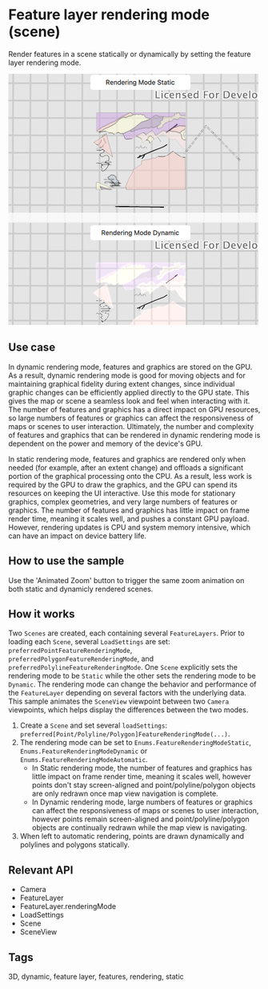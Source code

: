 # Feature layer rendering mode (scene)

Render features in a scene statically or dynamically by setting the feature layer rendering mode.

![](screenshot.png)

## Use case

In dynamic rendering mode, features and graphics are stored on the GPU. As a result, dynamic rendering mode is good for moving objects and for maintaining graphical fidelity during extent changes, since individual graphic changes can be efficiently applied directly to the GPU state. This gives the map or scene a seamless look and feel when interacting with it. The number of features and graphics has a direct impact on GPU resources, so large numbers of features or graphics can affect the responsiveness of maps or scenes to user interaction. Ultimately, the number and complexity of features and graphics that can be rendered in dynamic rendering mode is dependent on the power and memory of the device's GPU.

In static rendering mode, features and graphics are rendered only when needed (for example, after an extent change) and offloads a significant portion of the graphical processing onto the CPU. As a result, less work is required by the GPU to draw the graphics, and the GPU can spend its resources on keeping the UI interactive. Use this mode for stationary graphics, complex geometries, and very large numbers of features or graphics. The number of features and graphics has little impact on frame render time, meaning it scales well, and pushes a constant GPU payload. However, rendering updates is CPU and system memory intensive, which can have an impact on device battery life.

## How to use the sample

Use the 'Animated Zoom' button to trigger the same zoom animation on both static and dynamicly rendered scenes.

## How it works
Two `Scenes` are created, each containing several `FeatureLayers`. Prior to loading each `Scene`, several `LoadSettings` are set: `preferredPointFeatureRenderingMode`, `preferredPolygonFeatureRenderingMode`, and `preferredPolylineFeatureRenderingMode`. One `Scene` explicitly sets the rendering mode to be `Static` while the other sets the rendering mode to be `Dynamic`. The rendering mode can change the behavior and performance of the `FeatureLayer` depending on several factors with the underlying data. This sample animates the `SceneView` viewpoint between two `Camera` viewpoints, which helps display the differences between the two modes.
1. Create a `Scene` and set several `loadSettings`: `preferred[Point/Polyline/Polygon]FeatureRenderingMode(...)`.
2. The rendering mode can be set to `Enums.FeatureRenderingModeStatic`, `Enums.FeatureRenderingModeDynamic` or `Enums.FeatureRenderingModeAutomatic`.
    * In Static rendering mode, the number of features and graphics has little impact on frame render time, meaning it scales well, however points don't stay screen-aligned and point/polyline/polygon objects are only redrawn once map view navigation is complete.
    * In Dynamic rendering mode, large numbers of features or graphics can affect the responsiveness of maps or scenes to user interaction, however points remain screen-aligned and point/polyline/polygon objects are continually redrawn while the map view is navigating.
3. When left to automatic rendering, points are drawn dynamically and polylines and polygons statically.

## Relevant API

* Camera
* FeatureLayer
* FeatureLayer.renderingMode
* LoadSettings
* Scene
* SceneView

## Tags

3D, dynamic, feature layer, features, rendering, static

